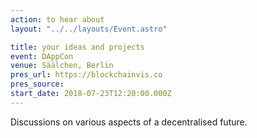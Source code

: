 ```yaml
---
action: to hear about
layout: "../../layouts/Event.astro"

title: your ideas and projects
event: DAppCon
venue: Säälchen, Berlin
pres_url: https://blockchainvis.co
pres_source:
start_date: 2018-07-23T12:20:00.000Z
---
```


Discussions on various aspects of a decentralised future.
